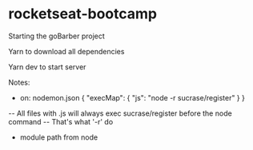 # rocketseat-bootcamp
Starting the goBarber project


Yarn to download all dependencies

Yarn dev to start server






Notes:

* on: nodemon.json
    {
    "execMap": {
        "js": "node -r sucrase/register"
    }
    }

-- All files with .js will always exec sucrase/register before the node command
    -- That's what '-r' do

* module path from node


